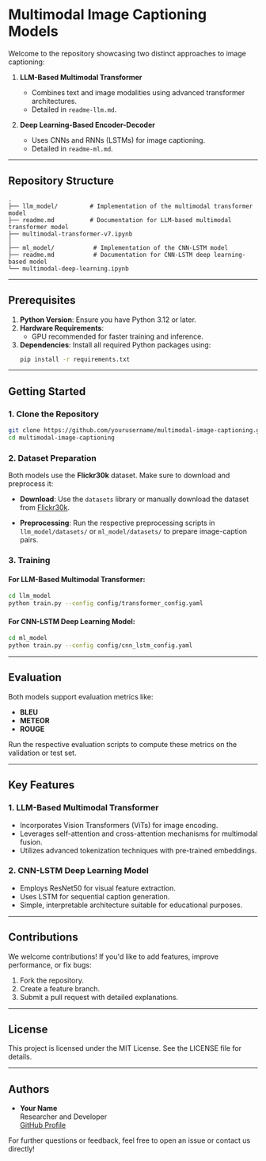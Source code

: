 # Multimodal Image Captioning Models

Welcome to the repository showcasing two distinct approaches to image captioning:

1. **LLM-Based Multimodal Transformer**
   - Combines text and image modalities using advanced transformer architectures.
   - Detailed in `readme-llm.md`.

2. **Deep Learning-Based Encoder-Decoder**
   - Uses CNNs and RNNs (LSTMs) for image captioning.
   - Detailed in `readme-ml.md`.

---

## Repository Structure

```
.
├── llm_model/         # Implementation of the multimodal transformer model
├── readme.md          # Documentation for LLM-based multimodal transformer model
├── multimodal-transformer-v7.ipynb
│
├── ml_model/           # Implementation of the CNN-LSTM model
├── readme.md           # Documentation for CNN-LSTM deep learning-based model
└── multimodal-deep-learning.ipynb
```

---

## Prerequisites

1. **Python Version**: Ensure you have Python 3.12 or later.
2. **Hardware Requirements**:
   - GPU recommended for faster training and inference.
3. **Dependencies**:
   Install all required Python packages using:
   ```bash
   pip install -r requirements.txt
   ```

---

## Getting Started

### 1. Clone the Repository

```bash
git clone https://github.com/yourusername/multimodal-image-captioning.git
cd multimodal-image-captioning
```

### 2. Dataset Preparation

Both models use the **Flickr30k** dataset. Make sure to download and preprocess it:

- **Download**:
  Use the `datasets` library or manually download the dataset from [Flickr30k](https://shannon.cs.illinois.edu/DenotationGraph/).

- **Preprocessing**:
  Run the respective preprocessing scripts in `llm_model/datasets/` or `ml_model/datasets/` to prepare image-caption pairs.

### 3. Training

#### For LLM-Based Multimodal Transformer:

```bash
cd llm_model
python train.py --config config/transformer_config.yaml
```

#### For CNN-LSTM Deep Learning Model:

```bash
cd ml_model
python train.py --config config/cnn_lstm_config.yaml
```

---

## Evaluation

Both models support evaluation metrics like:

- **BLEU**
- **METEOR**
- **ROUGE**

Run the respective evaluation scripts to compute these metrics on the validation or test set.

---

## Key Features

### 1. **LLM-Based Multimodal Transformer**

- Incorporates Vision Transformers (ViTs) for image encoding.
- Leverages self-attention and cross-attention mechanisms for multimodal fusion.
- Utilizes advanced tokenization techniques with pre-trained embeddings.

### 2. **CNN-LSTM Deep Learning Model**

- Employs ResNet50 for visual feature extraction.
- Uses LSTM for sequential caption generation.
- Simple, interpretable architecture suitable for educational purposes.

---

## Contributions

We welcome contributions! If you'd like to add features, improve performance, or fix bugs:

1. Fork the repository.
2. Create a feature branch.
3. Submit a pull request with detailed explanations.

---

## License

This project is licensed under the MIT License. See the LICENSE file for details.

---

## Authors

- **Your Name**  
  Researcher and Developer  
  [GitHub Profile](https://github.com/yourusername)

For further questions or feedback, feel free to open an issue or contact us directly!

